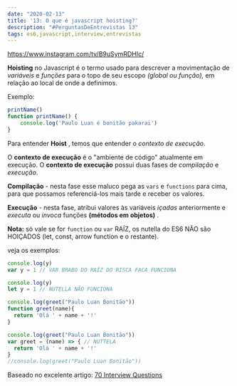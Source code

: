 ```yaml
---
date: "2020-02-13"
title: '13: O que é javascript hoisting?'
description: "#PerguntasDeEntrevistas 13"
tags: es6,javascript,interview,entrevistas
---
```


https://www.instagram.com/tv/B9uSymRDHIc/

**Hoisting** no Javascript é o termo usado para descrever a movimentação de *variáveis* e *funções* para o topo de seu escopo *(global ou função),* em relação ao local de onde a definimos.

Exemplo: 

```js
printName()
function printName() {
    console.log('Paulo Luan é bonitão pakarai')
}
```

Para entender **Hoist** , temos que entender o *contexto de execução*.

O **contexto de execução** é o "ambiente de código" atualmente em execução. O **contexto de execução** possui duas fases de *compilação* e *execução*.

**Compilação** - nesta fase esse maluco pega as `vars` e `functions` para cima, para que possamos referenciá-los mais tarde e receber os valores.

**Execução** - nesta fase, atribui valores às variáveis *içadas* anteriormente e *executa* ou *invoca* funções **(métodos em objetos)** .

**Nota:** só vale se for `function` ou `var` RAÍZ, os nutella do ES6 NÃO são HOIÇADOS (let, const, arrow function e o restante).

veja os exemplos:

```js
console.log(y)
var y = 1 // VAR BRABO DO RAÍZ DO RISCA FACA FUNCIONA
```

```js
console.log(y)
let y = 1 // NUTELLA NÃO FUNCIONA
```

```js
console.log(greet("Paulo Luan Bonitão"))
function greet(name){
  return 'Olá ' + name + '!'
}
```

```js
console.log(greet("Paulo Luan Bonitão"))
var greet = (name) => { // NUTTELA 
  return 'Olá ' + name + '!'
}
//console.log(greet("Paulo Luan Bonitão"))
```


Baseado no excelente artigo: [70 Interview Questions](https://dev.to/macmacky/70-javascript-interview-questions-5gfi#14-whats-the-difference-between-and-)